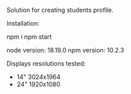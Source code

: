 Solution for creating students profile.

Installation: 

npm i
npm start

node version: 18.19.0
npm version: 10.2.3

Displays resolutions tested: 
 - 14" 3024x1964
 - 24" 1920x1080